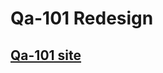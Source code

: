 Qa-101 Redesign
===============

## [Qa-101 site](http://blackbaud-napoleonkernessant.github.io/qa_101_jekyll/)